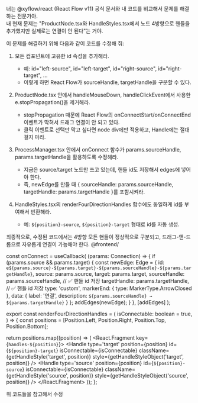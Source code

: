너는 @xyflow/react (React Flow v11) 공식 문서와 내 코드를 비교해서 문제를 해결하는 전문가야.  
내 현재 문제는 "ProductNode.tsx와 HandleStyles.tsx에서 노드 4방향으로 핸들을 추가했지만 실제로는 연결이 안 된다"는 거야.  

이 문제를 해결하기 위해 다음과 같이 코드를 수정해 줘:

1. 모든 <Handle> 컴포넌트에 고유한 id 속성을 추가해라.  
   - 예: id="left-source", id="left-target", id="right-source", id="right-target", ...  
   - 이렇게 하면 React Flow가 sourceHandle, targetHandle을 구분할 수 있다.

2. ProductNode.tsx 안에서 handleMouseDown, handleClickEvent에서 사용한 e.stopPropagation()을 제거해라.  
   - stopPropagation 때문에 React Flow의 onConnectStart/onConnectEnd 이벤트가 막혀서 드래그 연결이 안 되고 있다.  
   - 클릭 이벤트로 선택만 막고 싶다면 node div에만 적용하고, Handle에는 절대 걸지 마라.

3. ProcessManager.tsx 안에서 onConnect 함수가 params.sourceHandle, params.targetHandle을 활용하도록 수정해라.  
   - 지금은 source/target 노드만 쓰고 있는데, 핸들 id도 저장해서 edges에 넣어야 한다.  
   - 즉, newEdge를 만들 때 { sourceHandle: params.sourceHandle, targetHandle: params.targetHandle }를 포함시켜라.

4. HandleStyles.tsx의 renderFourDirectionHandles 함수에도 동일하게 id를 부여해서 반환해라.  
   - 예: `${position}-source`, `${position}-target` 형태로 id를 자동 생성.

최종적으로, 수정된 코드에서는 4방향 모든 핸들이 정상적으로 구분되고, 드래그-앤-드롭으로 자유롭게 연결이 가능해야 한다.
@frontend/ 

<Handle
  type="target"
  position={Position.Left}
  id="left-target"
  isConnectable={isConnectable}
/>
<Handle
  type="source"
  position={Position.Left}
  id="left-source"
  isConnectable={isConnectable}
/>

<Handle
  type="target"
  position={Position.Right}
  id="right-target"
  isConnectable={isConnectable}
/>
<Handle
  type="source"
  position={Position.Right}
  id="right-source"
  isConnectable={isConnectable}
/>

<Handle
  type="target"
  position={Position.Top}
  id="top-target"
  isConnectable={isConnectable}
/>
<Handle
  type="source"
  position={Position.Top}
  id="top-source"
  isConnectable={isConnectable}
/>

<Handle
  type="target"
  position={Position.Bottom}
  id="bottom-target"
  isConnectable={isConnectable}
/>
<Handle
  type="source"
  position={Position.Bottom}
  id="bottom-source"
  isConnectable={isConnectable}
/>


const onConnect = useCallback(
  (params: Connection) => {
    if (params.source && params.target) {
      const newEdge: Edge = {
        id: `e${params.source}-${params.target}-${params.sourceHandle}-${params.targetHandle}`,
        source: params.source,
        target: params.target,
        sourceHandle: params.sourceHandle,   // ✅ 핸들 id 저장
        targetHandle: params.targetHandle,   // ✅ 핸들 id 저장
        type: 'custom',
        markerEnd: { type: MarkerType.ArrowClosed },
        data: {
          label: '연결',
          description: `${params.sourceHandle} → ${params.targetHandle}`
        }
      };
      addEdges(newEdge);
    }
  },
  [addEdges]
);

export const renderFourDirectionHandles = (
  isConnectable: boolean = true,
) => {
  const positions = [Position.Left, Position.Right, Position.Top, Position.Bottom];

  return positions.map((position) => (
    <React.Fragment key={`handles-${position}`}>
      <Handle
        type='target'
        position={position}
        id={`${position}-target`}
        isConnectable={isConnectable}
        className={getHandleStyle('target', position)}
        style={getHandleStyleObject('target', position)}
      />
      <Handle
        type='source'
        position={position}
        id={`${position}-source`}
        isConnectable={isConnectable}
        className={getHandleStyle('source', position)}
        style={getHandleStyleObject('source', position)}
      />
    </React.Fragment>
  ));
};


위 코드들을 참고해서 수정

